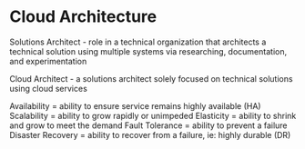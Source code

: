 # Cloud Architecture

Solutions Architect - role in a technical organization that architects a technical solution using multiple systems via researching, documentation, and experimentation

Cloud Architect - a solutions architect solely focused on technical solutions using cloud services

Availability = ability to ensure service remains highly available (HA)
Scalability = ability to grow rapidly or unimpeded
Elasticity = ability to shrink and grow to meet the demand
Fault Tolerance = ability to prevent a failure
Disaster Recovery = ability to recover from a failure, ie: highly durable (DR)
